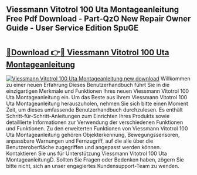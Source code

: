 ## Viessmann Vitotrol 100 Uta Montageanleitung Free Pdf Download - Part-QzO New Repair Owner Guide - User Service Edition SpuGE

# <h2><a href="http://df7llc4.blite.top/?on=Viessmann+Vitotrol+100+Uta+Montageanleitung">🔗Download 👉🔴 Viessmann Vitotrol 100 Uta Montageanleitung</a></h2>

[![Viessmann Vitotrol 100 Uta Montageanleitung new download](https://i.imgur.com/lujVjoI.png)](http://df7llc4.blite.top/?on=Viessmann+Vitotrol+100+Uta+Montageanleitung)
Willkommen zu einer neuen Erfahrung Dieses Benutzerhandbuch führt Sie in die einzigartigen Merkmale und Funktionen Ihres neuen Viessmann Vitotrol 100 Uta Montageanleitung ein. Um das Beste aus Ihrem Viessmann Vitotrol 100 Uta Montageanleitung herauszuholen, nehmen Sie sich bitte einen Moment Zeit, um dieses umfassende Benutzerhandbuch durchzulesen. Es enthält Schritt-für-Schritt-Anleitungen zum Einrichten Ihres Produkts sowie detaillierte Informationen zur Verwendung der verschiedenen Funktionen und Funktionen. Zu den erweiterten Funktionen von Viessmann Vitotrol 100 Uta Montageanleitung gehören Objekterkennung, Bewegungssensoren, anpassbare Warnungen und Fernzugriff, auf die alle über die Benutzeroberfläche zugegriffen und angepasst werden können. Kontaktieren Sie uns für Unterstützung Viessmann Vitotrol 100 Uta MontageanleitungD. Sollten Sie Fragen oder Bedenken haben, zögern Sie bitte nicht, sich an unser engagiertes Kundensupport-Team zu wenden.
